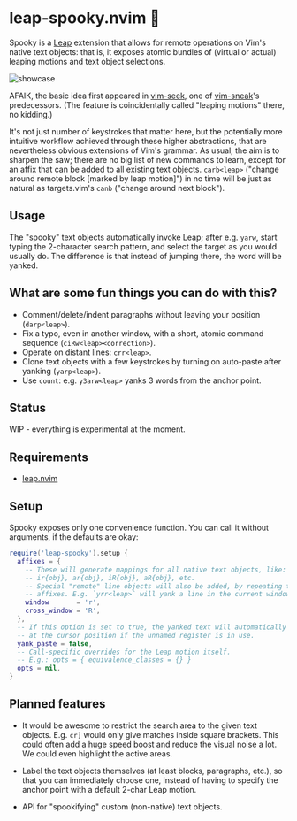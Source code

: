 # leap-spooky.nvim 👻

Spooky is a [Leap](https://github.com/ggandor/leap.nvim) extension that allows
for remote operations on Vim's native text objects: that is, it exposes atomic
bundles of (virtual or actual) leaping motions and text object selections.

![showcase](../media/showcase.gif?raw=true)

AFAIK, the basic idea first appeared in
[vim-seek](https://github.com/goldfeld/vim-seek), one of
[vim-sneak](https://github.com/justinmk/vim-sneak)'s predecessors. (The feature
is coincidentally called "leaping motions" there, no kidding.)

It's not just number of keystrokes that matter here, but the potentially more
intuitive workflow achieved through these higher abstractions, that are
nevertheless obvious extensions of Vim's grammar. As usual, the aim is to
sharpen the saw; there are no big list of new commands to learn, except for an
affix that can be added to all existing text objects. `carb<leap>` ("change
around remote block [marked by leap motion]") in no time will be just as natural
as targets.vim's `canb` ("change around next block").

## Usage

The "spooky" text objects automatically invoke Leap; after e.g. `yarw`, start
typing the 2-character search pattern, and select the target as you would
usually do. The difference is that instead of jumping there, the word will be
yanked.

## What are some fun things you can do with this?

- Comment/delete/indent paragraphs without leaving your position (`darp<leap>`).
- Fix a typo, even in another window, with a short, atomic command sequence
  (`ciRw<leap><correction>`).
- Operate on distant lines: `crr<leap>`.
- Clone text objects with a few keystrokes by turning on auto-paste after
  yanking (`yarp<leap>`).
- Use `count`: e.g. `y3arw<leap>` yanks 3 words from the anchor point.

## Status

WIP - everything is experimental at the moment.

## Requirements

* [leap.nvim](https://github.com/ggandor/leap.nvim)

## Setup

Spooky exposes only one convenience function. You can call it without arguments,
if the defaults are okay:

```lua
require('leap-spooky').setup {
  affixes = {
    -- These will generate mappings for all native text objects, like:
    -- ir{obj}, ar{obj}, iR{obj}, aR{obj}, etc.
    -- Special "remote" line objects will also be added, by repeating the
    -- affixes. E.g. `yrr<leap>` will yank a line in the current window.
    window       = 'r',
    cross_window = 'R',
  },
  -- If this option is set to true, the yanked text will automatically be pasted
  -- at the cursor position if the unnamed register is in use.
  yank_paste = false,
  -- Call-specific overrides for the Leap motion itself.
  -- E.g.: opts = { equivalence_classes = {} }
  opts = nil,
}
```

## Planned features

- It would be awesome to restrict the search area to the given text objects.
  E.g. `cr]` would only give matches inside square brackets. This could often
  add a huge speed boost and reduce the visual noise a lot. We could even
  highlight the active areas.

- Label the text objects themselves (at least blocks, paragraphs, etc.), so that
  you can immediately choose one, instead of having to specify the anchor point
  with a default 2-char Leap motion.

- API for "spookifying" custom (non-native) text objects.
